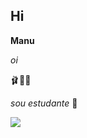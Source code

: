 ## Hi 
**Manu**

_oi_

🩰💋🦢

_sou estudante_ 💋

![](https://tenor.com/pt-BR/view/hampter-sad-sad-hammy-sad-hamster-sadhamster-gif-9329922426305939438)

